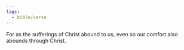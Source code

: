 ```yaml
---
tags:
  - bible/verse
---
```

For as the sufferings of Christ abound to us, even so our comfort also abounds through Christ.
